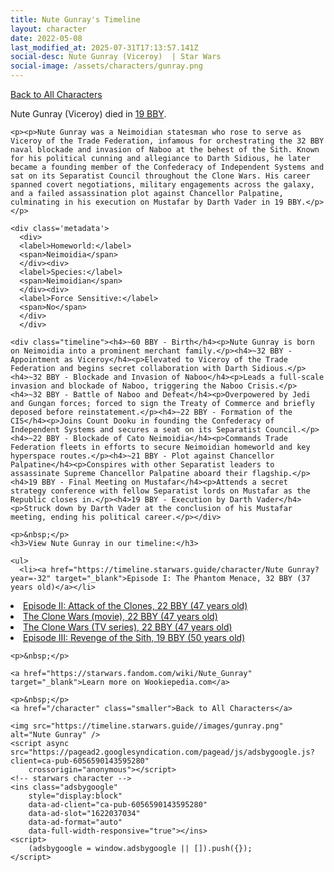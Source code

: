 ```yaml
---
title: Nute Gunray's Timeline
layout: character
date: 2022-05-08
last_modified_at: 2025-07-31T17:13:57.141Z
social-desc: Nute Gunray (Viceroy)  | Star Wars
social-image: /assets/characters/gunray.png
---
```

<a href="/character" class="smaller">Back to All Characters</a>

<div class="character-profile container">
  <div class="col-10">
    <p>
    Nute Gunray (Viceroy)         died in <a href="https://timeline.starwars.guide/character/Nute Gunray?year=-19" target="_blank">19 BBY</a>.    
    </p>

    <p><p>Nute Gunray was a Neimoidian statesman who rose to serve as Viceroy of the Trade Federation, infamous for orchestrating the 32 BBY naval blockade and invasion of Naboo at the behest of the Sith. Known for his political cunning and allegiance to Darth Sidious, he later became a founding member of the Confederacy of Independent Systems and sat on its Separatist Council throughout the Clone Wars. His career spanned covert negotiations, military engagements across the galaxy, and a failed assassination plot against Chancellor Palpatine, culminating in his execution on Mustafar by Darth Vader in 19 BBY.</p></p>
    
    <div class='metadata'>
      <div>
      <label>Homeworld:</label>
      <span>Neimoidia</span>
      </div><div>
      <label>Species:</label>
      <span>Neimoidian</span>
      </div><div>
      <label>Force Sensitive:</label>
      <span>No</span>
      </div>
      </div>

    <div class="timeline"><h4>~60 BBY - Birth</h4><p>Nute Gunray is born on Neimoidia into a prominent merchant family.</p><h4>~32 BBY - Appointment as Viceroy</h4><p>Elevated to Viceroy of the Trade Federation and begins secret collaboration with Darth Sidious.</p><h4>~32 BBY - Blockade and Invasion of Naboo</h4><p>Leads a full-scale invasion and blockade of Naboo, triggering the Naboo Crisis.</p><h4>~32 BBY - Battle of Naboo and Defeat</h4><p>Overpowered by Jedi and Gungan forces; forced to sign the Treaty of Commerce and briefly deposed before reinstatement.</p><h4>~22 BBY - Formation of the CIS</h4><p>Joins Count Dooku in founding the Confederacy of Independent Systems and secures a seat on its Separatist Council.</p><h4>~22 BBY - Blockade of Cato Neimoidia</h4><p>Commands Trade Federation fleets in efforts to secure Neimoidian homeworld and key hyperspace routes.</p><h4>~21 BBY - Plot against Chancellor Palpatine</h4><p>Conspires with other Separatist leaders to assassinate Supreme Chancellor Palpatine aboard their flagship.</p><h4>19 BBY - Final Meeting on Mustafar</h4><p>Attends a secret strategy conference with fellow Separatist lords on Mustafar as the Republic closes in.</p><h4>19 BBY - Execution by Darth Vader</h4><p>Struck down by Darth Vader at the conclusion of his Mustafar meeting, ending his political career.</p></div>
    
    <p>&nbsp;</p>
    <h3>View Nute Gunray in our timeline:</h3>

    <ul>
      <li><a href="https://timeline.starwars.guide/character/Nute Gunray?year=-32" target="_blank">Episode I: The Phantom Menace, 32 BBY (37 years old)</a></li>
  <li><a href="https://timeline.starwars.guide/character/Nute Gunray?year=-22" target="_blank">Episode II: Attack of the Clones, 22 BBY (47 years old)</a></li>
  <li><a href="https://timeline.starwars.guide/character/Nute Gunray?year=-22" target="_blank">The Clone Wars (movie), 22 BBY (47 years old)</a></li>
  <li><a href="https://timeline.starwars.guide/character/Nute Gunray?year=-22" target="_blank">The Clone Wars (TV series), 22 BBY (47 years old)</a></li>
  <li><a href="https://timeline.starwars.guide/character/Nute Gunray?year=-19" target="_blank">Episode III: Revenge of the Sith, 19 BBY (50 years old)</a></li>
    </ul>

    <p>&nbsp;</p>

    <a href="https://starwars.fandom.com/wiki/Nute_Gunray" target="_blank">Learn more on Wookiepedia.com</a>

    <p>&nbsp;</p>
    <a href="/character" class="smaller">Back to All Characters</a>
  </div>
  <div class="character_image col-2">
    
    <img src="https://timeline.starwars.guide//images/gunray.png" alt="Nute Gunray" />
    <script async src="https://pagead2.googlesyndication.com/pagead/js/adsbygoogle.js?client=ca-pub-6056590143595280"
        crossorigin="anonymous"></script>
    <!-- starwars character -->
    <ins class="adsbygoogle"
        style="display:block"
        data-ad-client="ca-pub-6056590143595280"
        data-ad-slot="1622037034"
        data-ad-format="auto"
        data-full-width-responsive="true"></ins>
    <script>
        (adsbygoogle = window.adsbygoogle || []).push({});
    </script>
  </div>
</div>
